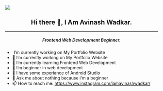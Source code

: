 <img src= "https://1.bp.blogspot.com/-jHN95zK10p4/YA97lQPBwxI/AAAAAAAACLY/oG8q7_w9P98EXPk_uNaNVLRvgo5oUE_rACLcBGAsYHQ/s16000/Red%2BOrange%2BBrushstroke%2BModern%2BArtisan%2BWellness%2Band%2BSports%2BX-Frame%2BBanner.png">


<h2 align="center">Hi there 👋, I Am Avinash Wadkar.</h2>
<hr>
<h5 align="center">Frontend Web Development Beginner.</h5>

- <img src= "https://1.bp.blogspot.com/-tgSoinVx0z4/YBAiA5qQxnI/AAAAAAAACL0/LoPB6Vjb5CcHPbYY5vP7m9zmkAJaDxJngCLcBGAsYHQ/w200-h200/web-development.png" style="width:1px;height:1px;"> I’m currently working on My Portfolio Website
- 🔭 I’m currently working on My Portfolio Website
- 🌱 I’m currently learning Frontend Web Development
- 👯 I’m beginner in web development
- 🤔 I have some experiance of Android Studio
- 💬 Ask me about nothing because i'm a beginner
- 📫 How to reach me: https://www.instagram.com/iamavinashwadkar/


